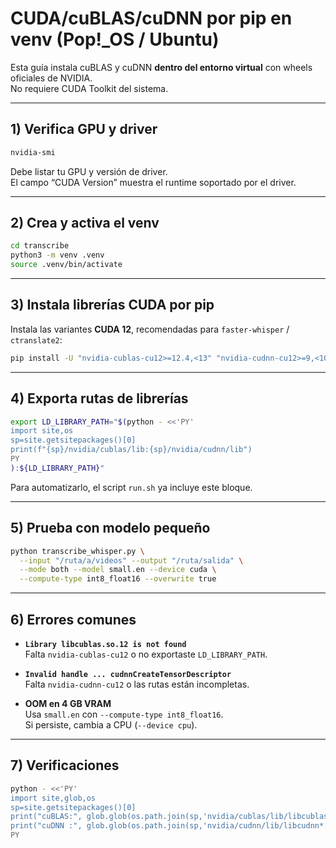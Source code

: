 # CUDA/cuBLAS/cuDNN por pip en venv (Pop!_OS / Ubuntu)

Esta guía instala cuBLAS y cuDNN **dentro del entorno virtual** con wheels oficiales de NVIDIA.  
No requiere CUDA Toolkit del sistema.

---

## 1) Verifica GPU y driver
```bash
nvidia-smi
```

Debe listar tu GPU y versión de driver.  
El campo “CUDA Version” muestra el runtime soportado por el driver.

---

## 2) Crea y activa el venv
```bash
cd transcribe
python3 -m venv .venv
source .venv/bin/activate
```

---

## 3) Instala librerías CUDA por pip
Instala las variantes **CUDA 12**, recomendadas para `faster-whisper` / `ctranslate2`:
```bash
pip install -U "nvidia-cublas-cu12>=12.4,<13" "nvidia-cudnn-cu12>=9,<10"
```

---

## 4) Exporta rutas de librerías
```bash
export LD_LIBRARY_PATH="$(python - <<'PY'
import site,os
sp=site.getsitepackages()[0]
print(f"{sp}/nvidia/cublas/lib:{sp}/nvidia/cudnn/lib")
PY
):${LD_LIBRARY_PATH}"
```

Para automatizarlo, el script `run.sh` ya incluye este bloque.

---

## 5) Prueba con modelo pequeño
```bash
python transcribe_whisper.py \
  --input "/ruta/a/videos" --output "/ruta/salida" \
  --mode both --model small.en --device cuda \
  --compute-type int8_float16 --overwrite true
```

---

## 6) Errores comunes

- **`Library libcublas.so.12 is not found`**  
  Falta `nvidia-cublas-cu12` o no exportaste `LD_LIBRARY_PATH`.

- **`Invalid handle ... cudnnCreateTensorDescriptor`**  
  Falta `nvidia-cudnn-cu12` o las rutas están incompletas.

- **OOM en 4 GB VRAM**  
  Usa `small.en` con `--compute-type int8_float16`.  
  Si persiste, cambia a CPU (`--device cpu`).

---

## 7) Verificaciones
```bash
python - <<'PY'
import site,glob,os
sp=site.getsitepackages()[0]
print("cuBLAS:", glob.glob(os.path.join(sp,'nvidia/cublas/lib/libcublas.so.*')))
print("cuDNN :", glob.glob(os.path.join(sp,'nvidia/cudnn/lib/libcudnn*.so*')))
PY
```
